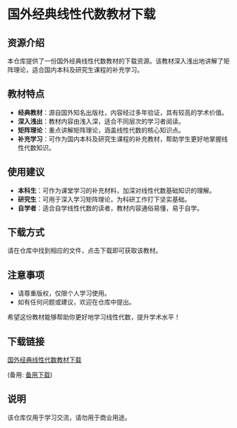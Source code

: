 # 国外经典线性代数教材下载

## 资源介绍

本仓库提供了一份国外经典线性代数教材的下载资源。该教材深入浅出地讲解了矩阵理论，适合国内本科及研究生课程的补充学习。

## 教材特点

- **经典教材**：源自国外知名出版社，内容经过多年验证，具有较高的学术价值。
- **深入浅出**：教材内容由浅入深，适合不同层次的学习者阅读。
- **矩阵理论**：重点讲解矩阵理论，涵盖线性代数的核心知识点。
- **补充学习**：可作为国内本科及研究生课程的补充教材，帮助学生更好地掌握线性代数知识。

## 使用建议

- **本科生**：可作为课堂学习的补充材料，加深对线性代数基础知识的理解。
- **研究生**：可用于深入学习矩阵理论，为科研工作打下坚实基础。
- **自学者**：适合自学线性代数的读者，教材内容通俗易懂，易于自学。

## 下载方式

请在仓库中找到相应的文件，点击下载即可获取该教材。

## 注意事项

- 请尊重版权，仅限个人学习使用。
- 如有任何问题或建议，欢迎在仓库中提出。

希望这份教材能够帮助你更好地学习线性代数，提升学术水平！

## 下载链接
[国外经典线性代数教材下载](https://pan.quark.cn/s/751e9d60a772) 

(备用: [备用下载](https://pan.baidu.com/s/1ctfK6vXx14lP2qzF3qBVBA?pwd=1234))

## 说明

该仓库仅用于学习交流，请勿用于商业用途。
